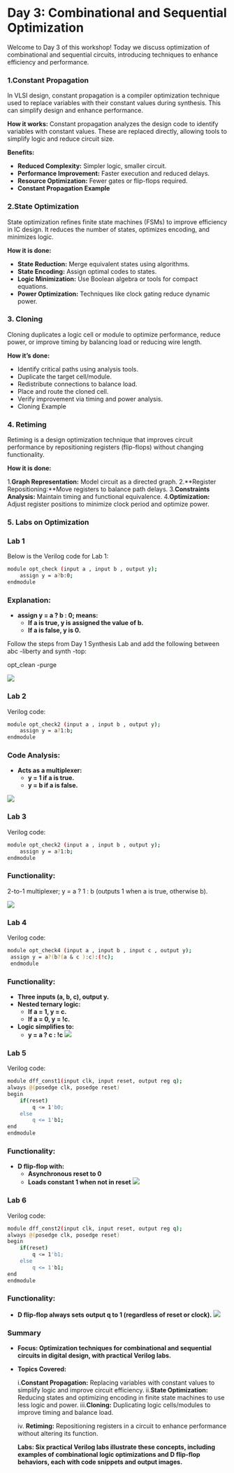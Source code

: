 # Day 3: Combinational and Sequential Optimization
Welcome to Day 3 of this workshop! Today we discuss optimization of combinational and sequential circuits, introducing techniques to enhance efficiency and performance.

### 1.Constant Propagation ###
In VLSI design, constant propagation is a compiler optimization technique used to replace variables with their constant values during synthesis. This can simplify design and enhance performance.

**How it works:**
Constant propagation analyzes the design code to identify variables with constant values. These are replaced directly, allowing tools to simplify logic and reduce circuit size.

**Benefits:**

* **Reduced Complexity:** Simpler logic, smaller circuit.
* **Performance Improvement:** Faster execution and reduced delays.
* **Resource Optimization:** Fewer gates or flip-flops required.
* **Constant Propagation Example**

### 2.State Optimization ###
State optimization refines finite state machines (FSMs) to improve efficiency in IC design. It reduces the number of states, optimizes encoding, and minimizes logic.

**How it is done:**

* **State Reduction:** Merge equivalent states using algorithms.
* **State Encoding:** Assign optimal codes to states.
* **Logic Minimization:** Use Boolean algebra or tools for compact equations.
* **Power Optimization:** Techniques like clock gating reduce dynamic power.
### 3. Cloning ###
Cloning duplicates a logic cell or module to optimize performance, reduce power, or improve timing by balancing load or reducing wire length.

**How it’s done:**

* Identify critical paths using analysis tools.
* Duplicate the target cell/module.
* Redistribute connections to balance load.
* Place and route the cloned cell.
* Verify improvement via timing and power analysis.
* Cloning Example

### 4. Retiming ###
Retiming is a design optimization technique that improves circuit performance by repositioning registers (flip-flops) without changing functionality.

**How it is done:**

1.**Graph Representation:** Model circuit as a directed graph.
2.**Register Repositioning:**Move registers to balance path delays.
3.**Constraints Analysis:** Maintain timing and functional equivalence.
4.**Optimization:** Adjust register positions to minimize clock period and optimize power.
### 5. Labs on Optimization ###
### Lab 1
Below is the Verilog code for Lab 1:
```bash
module opt_check (input a , input b , output y);
	assign y = a?b:0;
endmodule
```
### Explanation:

* **assign y = a ? b : 0; means:**
    * **If a is true, y is assigned the value of b.**
    * **If a is false, y is 0.**

Follow the steps from Day 1 Synthesis Lab and add the following between abc -liberty and synth -top:

opt_clean -purge

![](opt1.png)

### Lab 2
Verilog code:
```bash
module opt_check2 (input a , input b , output y);
	assign y = a?1:b;
endmodule
```
### Code Analysis:

* **Acts as a multiplexer:**
    * **y = 1 if a is true.**
    * **y = b if a is false.**

![](opt2.png)

### Lab 3
Verilog code:
```bash
module opt_check2 (input a , input b , output y);
	assign y = a?1:b;
endmodule
```
### Functionality:
2-to-1 multiplexer; y = a ? 1 : b (outputs 1 when a is true, otherwise b).

![](opt3.png)

### Lab 4
Verilog code:
```bash
module opt_check4 (input a , input b , input c , output y);
 assign y = a?(b?(a & c ):c):(!c);
 endmodule
```
### Functionality:

* **Three inputs (a, b, c), output y.**
* **Nested ternary logic:**
    * **If a = 1, y = c.**
    * **If a = 0, y = !c.**
* **Logic simplifies to:**
    * **y = a ? c : !c**
![](opt4.png)

### Lab 5
Verilog code:
```bash
module dff_const1(input clk, input reset, output reg q);
always @(posedge clk, posedge reset)
begin
	if(reset)
		q <= 1'b0;
	else
		q <= 1'b1;
end
endmodule
```
### Functionality:

* **D flip-flop with:**
    * **Asynchronous reset to 0**
    * **Loads constant 1 when not in reset**
![](dff_const1.png)

### Lab 6
Verilog code:
```bash
module dff_const2(input clk, input reset, output reg q);
always @(posedge clk, posedge reset)
begin
	if(reset)
		q <= 1'b1;
	else
		q <= 1'b1;
end
endmodule
```
### Functionality:

* **D flip-flop always sets output q to 1 (regardless of reset or clock).**
![](dff_const2.png)

### Summary
* **Focus: Optimization techniques for combinational and sequential circuits in digital design, with practical Verilog labs.**

* **Topics Covered:**

  i.**Constant Propagation:** Replacing variables with constant values to simplify logic and improve circuit efficiency.
  ii.**State Optimization:** Reducing states and optimizing encoding in finite state machines to use less logic and power.
  iii.**Cloning:** Duplicating logic cells/modules to improve timing and balance load.
   
  iv. **Retiming:** Repositioning registers in a circuit to enhance performance without altering its function.
  
  **Labs: Six practical Verilog labs illustrate these concepts, including examples of combinational logic optimizations and D flip-flop behaviors, each with code snippets and output images.**
